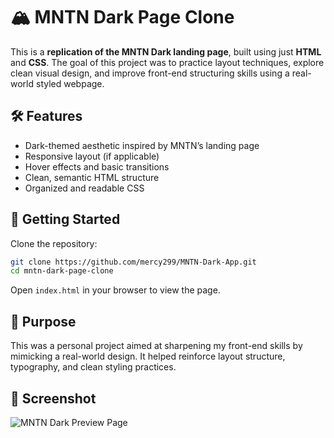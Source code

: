 # 🏔️ MNTN Dark Page Clone

This is a **replication of the MNTN Dark landing page**, built using just **HTML** and **CSS**. The goal of this project was to practice layout techniques, explore clean visual design, and improve front-end structuring skills using a real-world styled webpage.

## 🛠️ Features

- Dark-themed aesthetic inspired by MNTN’s landing page  
- Responsive layout (if applicable)  
- Hover effects and basic transitions  
- Clean, semantic HTML structure  
- Organized and readable CSS

## 🚀 Getting Started

Clone the repository:

```bash
git clone https://github.com/mercy299/MNTN-Dark-App.git
cd mntn-dark-page-clone
```

Open `index.html` in your browser to view the page.

## 🎯 Purpose

This was a personal project aimed at sharpening my front-end skills by mimicking a real-world design. It helped reinforce layout structure, typography, and clean styling practices.

## 📸 Screenshot

![MNTN Dark Preview Page](page.png)
